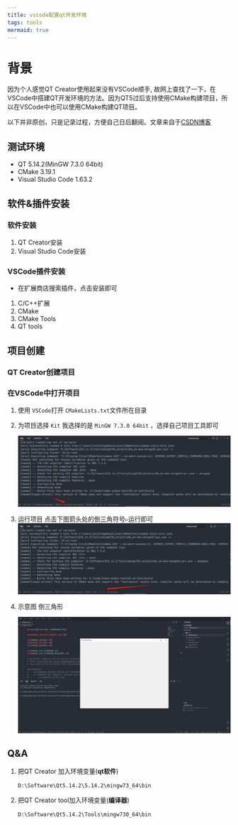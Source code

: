 ```yaml
---
title: vscode配置qt开发环境
tags: tools
mermaid: true
---
```


# 背景

因为个人感觉QT Creator使用起来没有VSCode顺手, 故网上查找了一下，在VSCode中搭建QT开发环境的方法。因为QT5过后支持使用CMake构建项目，所以在VSCode中也可以使用CMake构建QT项目。

以下并非原创，只是记录过程，方便自己日后翻阅。文章来自于[CSDN博客](https://blog.csdn.net/weixin_43669941/article/details/108921714)

## 测试环境

* QT 5.14.2(MinGW 7.3.0 64bit)
* CMake 3.19.1
* Visual Studio Code 1.63.2

## 软件&插件安装

### 软件安装

1. QT Creator安装
2. Visual Studio Code安装

### VSCode插件安装

* 在扩展商店搜索插件，点击安装即可

1. C/C++扩展
2. CMake
3. CMake Tools
4. QT tools

## 项目创建

### QT Creator创建项目

### 在VSCode中打开项目

1. 使用 `VSCode`打开 `CMakeLists.txt`文件所在目录
2. 为项目选择 `Kit`
   我选择的是 `MinGW 7.3.0 64bit` ，选择自己项目工具即可

   ![1643273287292.png](/assets/images/vscode配置qt开发环境/1643273287292.png)
3. 运行项目
   点击下图箭头处的倒三角符号`▷`运行即可
   ![1643273278156.png](/assets/images/vscode配置qt开发环境/1643273278156.png)
4. 示意图 倒三角形

   ![1643273653855.png](/assets/images/vscode配置qt开发环境/1643273653855.png)

## Q&A

1. 把QT Creator 加入环境变量(**qt软件**)
    ```bash
    D:\Software\Qt5.14.2\5.14.2\mingw73_64\bin
    ```
2. 把QT Creator tool加入环境变量(**编译器**)
    ```bash
    D:\Software\Qt5.14.2\Tools\mingw730_64\bin
    ```